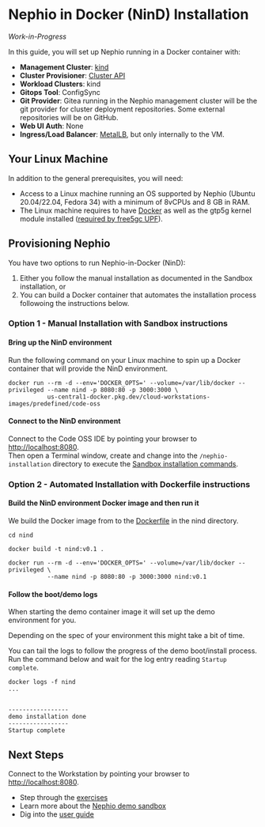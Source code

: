 # Nephio in Docker (NinD) Installation

*Work-in-Progress*

In this guide, you will set up Nephio running in a Docker container with:
- **Management Cluster**: [kind](https://kind.sigs.k8s.io/)
- **Cluster Provisioner**: [Cluster API](https://cluster-api.sigs.k8s.io/)
- **Workload Clusters**: kind
- **Gitops Tool**: ConfigSync
- **Git Provider**: Gitea running in the Nephio management cluster will be the
  git provider for cluster deployment repositories. Some external repositories
  will be on GitHub.
- **Web UI Auth**: None
- **Ingress/Load Balancer**: [MetalLB](https://metallb.universe.tf/), but only internally to the VM.

## Your Linux Machine

In addition to the general prerequisites, you will need:

* Access to a Linux machine running an OS supported by Nephio (Ubuntu 20.04/22.04, Fedora 34) with a minimum of 8vCPUs and 8 GB in RAM.
* The Linux machine requires to have [Docker](https://docs.docker.com/engine/install/ubuntu/) as well as the gtp5g kernel module installed ([required by free5gc UPF](https://github.com/free5gc/gtp5g)). 

## Provisioning Nephio

You have two options to run Nephio-in-Docker (NinD):
1. Either you follow the manual installation as documented in the Sandbox installation, or
2. You can build a Docker container that automates the installation process followoing the instructions below.

### Option 1 - Manual Installation with Sandbox instructions

#### Bring up the NinD environment
Run the following command on your Linux machine to spin up a Docker container that will provide the NinD environment.  

```
docker run --rm -d --env='DOCKER_OPTS=' --volume=/var/lib/docker --privileged --name nind -p 8080:80 -p 3000:3000 \
           us-central1-docker.pkg.dev/cloud-workstations-images/predefined/code-oss
```

#### Connect to the NinD environment
Connect to the Code OSS IDE by pointing your browser to [http://localhost:8080](http://localhost:8080).  
Then open a Terminal window, create and change into the ```/nephio-installation``` directory to execute the [Sandbox installation commands](sandbox.md#provisioning-your-management-cluster).

### Option 2 - Automated Installation with Dockerfile instructions

#### Build the NinD environment Docker image and then run it
We build the Docker image from to the [Dockerfile](./nind/Dockerfile) in the nind directory.  

```
cd nind

docker build -t nind:v0.1 .

docker run --rm -d --env='DOCKER_OPTS=' --volume=/var/lib/docker --privileged \
           --name nind -p 8080:80 -p 3000:3000 nind:v0.1
```

#### Follow the boot/demo logs
When starting the demo container image it will set up the demo environment for you.  

Depending on the spec of your environment this might take a bit of time.

You can tail the logs to follow the progress of the demo boot/install process.
Run the command below and wait for the log entry reading ```Startup complete```.

```
docker logs -f nind 
...


-----------------
demo installation done
-----------------
Startup complete
```

## Next Steps
Connect to the Workstation by pointing your browser to [http://localhost:8080](http://localhost:8080).
* Step through the [exercises](https://github.com/nephio-project/docs/blob/main/user-guide/exercises.md)
* Learn more about the [Nephio demo sandbox](https://github.com/nephio-project/docs/blob/main/install-guide/explore-sandbox.md)
* Dig into the [user guide](https://github.com/nephio-project/docs/blob/main/user-guide/README.md)
